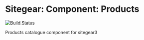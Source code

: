 # Sitegear: Component: Products

[![Build Status](https://travis-ci.org/sitegear/sitegear3-component-products.png?branch=master)](https://travis-ci.org/sitegear/sitegear3-component-products)

Products catalogue component for sitegear3
